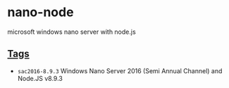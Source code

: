 # nano-node

microsoft windows nano server with node.js

## [Tags](https://hub.docker.com/r/dodjango/nano-node/tags/)

* `sac2016-8.9.3` Windows Nano Server 2016 (Semi Annual Channel) and Node.JS v8.9.3